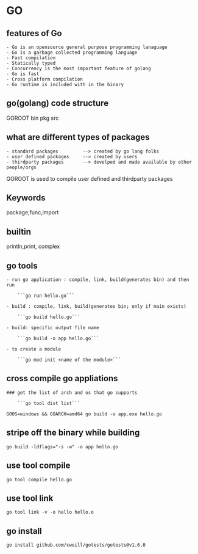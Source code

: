 # GO

## features of Go

    - Go is an opensource general purpose programming lanaguage
    - Go is a garbage collected programming language
    - Fast compilation
    - Statically typed
    - Concurrency is the most important feature of golang
    - Go is fast
    - Cross platform compilation
    - Go runtime is included with in the binary

## go(golang) code structure
 GOROOT
    bin
    pkg
    src

## what are different types of packages

    - standard packages         --> created by go lang folks
    - user defined packages     --> created by users
    - thirdparty packages       --> develped and made available by other people/orgs

GOROOT is used to compile user defined and thirdparty packages

## Keywords

package,func,import

## builtin

println,print, complex


## go tools

    - run go application : compile, link, build(generates bin) and then run
  
        ```go run hello.go```
    
    - build : compile, link, build(generates bin; only if main exists)

        ```go build hello.go```
    
    - build: specific output file name
  
        ```go build -o app hello.go```

    - to create a module

        ```go mod init <name of the module>```

## cross compile go appliations

    ### get the list of arch and os that go supports

        ```go tool dist list```

 ```GOOS=windows && GOARCH=amd64 go build -o app.exe hello.go```

 ## stripe off the binary while building

 ```go build -ldflags="-s -w" -o app hello.go```

 ## use tool compile

 ```go tool compile hello.go```

 ## use tool link

 ```go tool link -v -o hello hello.o```

## go install

```go install github.com/cweill/gotests/gotests@v1.6.0```
